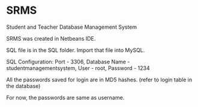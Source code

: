 # SRMS
Student and Teacher Database Management System

SRMS was created in Netbeans IDE. 

SQL file is in the SQL folder. 
Import that file into MySQL. 



SQL Configuration: 
Port - 3306, 
	Database Name - studentmanagementsystem,
	User - root,
	Password - 1234
	
All the passwords saved for login are in MD5 hashes. (refer to login table in the database)

For now, the passwords are same as username.


